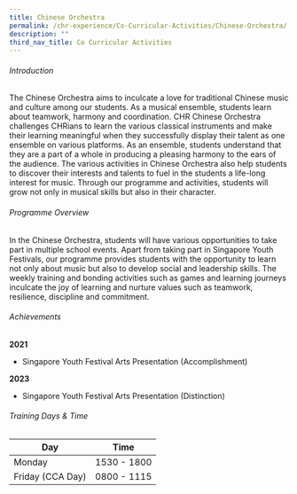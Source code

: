 ```yaml
---
title: Chinese Orchestra
permalink: /chr-experience/Co-Curricular-Activities/Chinese-Orchestra/
description: ""
third_nav_title: Co Curricular Activities
---
```

###### Introduction
The Chinese Orchestra aims to inculcate a love for traditional Chinese music and culture among our students. As a musical ensemble, students learn about teamwork, harmony and coordination. CHR Chinese Orchestra challenges CHRians to learn the various classical instruments and make their learning meaningful when they successfully display their talent as one ensemble on various platforms. As an ensemble, students understand that they are a part of a whole in producing a pleasing harmony to the ears of the audience. The various activities in Chinese Orchestra also help students to discover their interests and talents to fuel in the students a life-long interest for music. Through our programme and activities, students will grow not only in musical skills but also in their character. 

###### Programme Overview
In the Chinese Orchestra, students will have various opportunities to take part in multiple school events. Apart from taking part in Singapore Youth Festivals, our programme provides students with the opportunity to learn not only about music but also to develop social and leadership skills. The weekly training and bonding activities such as games and learning journeys inculcate the joy of learning and nurture values such as teamwork, resilience, discipline and commitment.  

###### Achievements
**2021** <br>
- Singapore Youth Festival Arts Presentation (Accomplishment)

**2023**
- Singapore Youth Festival Arts Presentation (Distinction)

###### Training Days &amp; Time
| Day| Time | 
| -------- | -------- | 
| Monday  | 1530 - 1800 | 
| Friday (CCA Day) | 0800 - 1115 |
